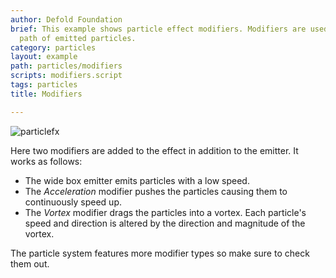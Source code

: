 ```yaml
---
author: Defold Foundation
brief: This example shows particle effect modifiers. Modifiers are used to alter the
  path of emitted particles.
category: particles
layout: example
path: particles/modifiers
scripts: modifiers.script
tags: particles
title: Modifiers

---
```



![particlefx](modifiers.jpg)

Here two modifiers are added to the effect in addition to the emitter. It works as follows:

* The wide box emitter emits particles with a low speed.
* The *Acceleration* modifier pushes the particles causing them to continuously speed up.
* The *Vortex* modifier drags the particles into a vortex. Each particle's speed and direction is altered by the direction and magnitude of the vortex.

The particle system features more modifier types so make sure to check them out.